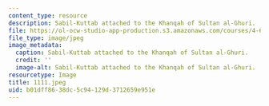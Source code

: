 ```yaml
---
content_type: resource
description: Sabil-Kuttab attached to the Khanqah of Sultan al-Ghuri.
file: https://ol-ocw-studio-app-production.s3.amazonaws.com/courses/4-615-the-architecture-of-cairo-spring-2002/b01dff8638dc5c94129d3712659e951e_1111.jpeg
file_type: image/jpeg
image_metadata:
  caption: Sabil-Kuttab attached to the Khanqah of Sultan al-Ghuri.
  credit: ''
  image-alt: Sabil-Kuttab attached to the Khanqah of Sultan al-Ghuri.
resourcetype: Image
title: 1111.jpeg
uid: b01dff86-38dc-5c94-129d-3712659e951e
---
```

